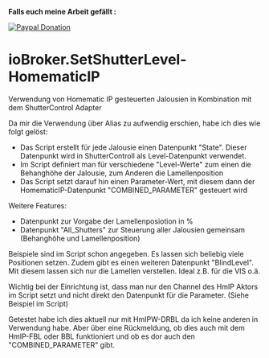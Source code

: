 **Falls euch meine Arbeit gefällt :** <br>

[![Paypal Donation](https://img.shields.io/badge/paypal-donate%20%7C%20spenden-blue.svg)](https://www.paypal.com/cgi-bin/webscr?cmd=_s-xclick&hosted_button_id=PK89K4V2RBU78&source=url)

# ioBroker.SetShutterLevel-HomematicIP
Verwendung von Homematic IP gesteuerten Jalousien in Kombination mit dem ShutterControl Adapter

Da mir die Verwendung über Alias zu aufwendig erschien, habe ich dies wie folgt gelöst:

- Das Script erstellt für jede Jalousie einen Datenpunkt "State". Dieser Datenpunkt wird in ShutterControll als Level-Datenpunkt verwendet.
- Im Script definiert man für verschiedene "Level-Werte" zum einen die Behanghöhe der Jalousie, zum Anderen die Lamellenposition
- Das Script setzt darauf hin einen Parameter-Wert, mit diesem dann der HomematicIP-Datenpunkt "COMBINED_PARAMETER" gesteuert wird

Weitere Features:
- Datenpunkt zur Vorgabe der Lamellenposiotion in %
- Datenpunkt "All_Shutters" zur Steuerung aller Jalousien gemeinsam (Behanghöhe und Lamellenposition)

Beispiele sind im Script schon angegeben. Es lassen sich beliebig viele Positionen setzen.
Zudem gibt es einen weiteren Datenpunkt "BlindLevel". Mit diesem lassen sich nur die Lamellen verstellen. Ideal z.B. für die VIS o.ä.

Wichtig bei der Einrichtung ist, dass man nur den Channel des HmIP Aktors im Script setzt und nicht direkt den Datenpunkt für die Parameter. (Siehe Beispiel im Script)

Getestet habe ich dies aktuell nur mit HmIPW-DRBL da ich keine anderen in Verwendung habe. Aber über eine Rückmeldung, ob dies auch mit dem HmIP-FBL oder BBL funktioniert und ob es dor auch den "COMBINED_PARAMETER" gibt.
